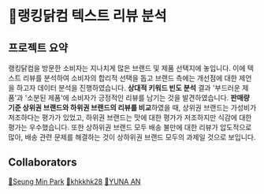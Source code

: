 # 🍗랭킹닭컴 텍스트 리뷰 분석

## 프로젝트 요약
랭킹닭컴을 방문한 소비자는 지나치게 많은 브랜드 및 제품 선택지에 놓입니다. 이에 텍스트 리뷰를 분석하여 소비자의 합리적 선택을 돕고 브랜드 측에는 개선점에 대한 제언을 하고자 데이터 분석을 진행하였습니다. **상대적 키워드 빈도 분석** 결과 '부드러운 제품'과 '소분된 제품'에 소비자가 긍정적인 리뷰를 남기는 것을 발견하였습니다. **판매량 기준 상위권 브랜드와 하위권 브랜드의 리뷰를 비교**하였을 때, 상위권 브랜드는 가성비가 저조하다는 평가가 있었고, 하위권 브랜드는 맛에 대한 평가가 저조하지만 식감에 대한 평가는 우수했습니다. 또한 상하위권 브랜드 모두 배송 불만에 대한 리뷰가 압도적으로 많아, 배송 관련 문제를 해결하는 것이 상하위권 브랜드 모두의 과제일 것으로 보입니다.

## Collaborators
[👾Seung Min Park](https://github.com/1mlucky1)
[👾khkkhk28](https://github.com/khkkhk28)
[👾YUNA AN](https://github.com/pompom33)
